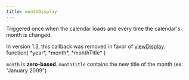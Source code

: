 ```yaml
---
title: monthDisplay
---
```


Triggered once when the calendar loads and every time the calendar's month is changed.

<div class='removed-notice'>
In version 1.3, this callback was removed in favor of <a href='viewDisplay'>viewDisplay</a>.
</div>

<div class='spec' markdown='1'>
function( *year*, *month*, *monthTitle* )
</div>

`month` is **zero-based**. `monthTitle` contains the new title of the month (ex: "January 2009")
